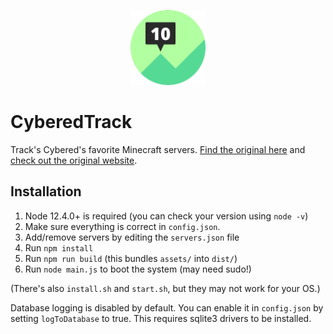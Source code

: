 <p align="center">
	<img width="120" height="120" src="assets/images/logo.svg">
</p>

# CyberedTrack
Track's Cybered's favorite Minecraft servers. [Find the original here](https://github.com/Cryptkeeper/Minetrack) and [check out the original website](https://minetrack.me).

## Installation
1. Node 12.4.0+ is required (you can check your version using `node -v`)
2. Make sure everything is correct in ```config.json```.
3. Add/remove servers by editing the ```servers.json``` file
4. Run ```npm install```
5. Run ```npm run build``` (this bundles `assets/` into `dist/`)
6. Run ```node main.js``` to boot the system (may need sudo!)

(There's also ```install.sh``` and ```start.sh```, but they may not work for your OS.)

Database logging is disabled by default. You can enable it in ```config.json``` by setting ```logToDatabase``` to true.
This requires sqlite3 drivers to be installed.

